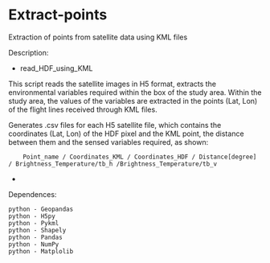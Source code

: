 # Extract-points
Extraction of points from satellite data using KML files

Description:

- read_HDF_using_KML

This script reads the satellite images in H5 format, extracts the environmental variables required within the box of the study area. Within the study area, the values of the variables are extracted in the points (Lat, Lon) of the flight lines received through KML files.

Generates .csv files for each H5 satellite file, which contains the coordinates (Lat, Lon) of the HDF pixel and the KML point, the distance between them and the sensed variables required, as shown: 


        Point_name / Coordinates_KML / Coordinates_HDF / Distance[degree] / Brightness_Temperature/tb_h	/Brightness_Temperature/tb_v



- 






Dependences:

    python - Geopandas
    python - H5py 
    python - Pykml
    python - Shapely
    python - Pandas
    python - NumPy
    python - Matplolib
